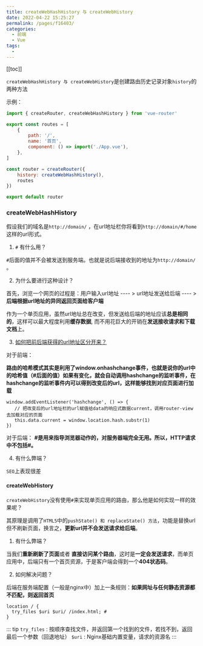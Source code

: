 ```yaml
---
title: createWebHashHistory 与 createWebHistory
date: 2022-04-22 15:25:27
permalink: /pages/f16403/
categories:
  - 前端
  - Vue
tags:
  - 
---
```


[[toc]]

`createWebHashHistory 与 createWebHistory`是创建路由历史记录对象`history`的两种方法

示例：
```js
import { createRouter, createWebHashHistory } from 'vue-router'

export const routes = [
    {
        path: '/',
        name: '首页',
        component: () => import('./App.vue'),
    },
]

const router = createRouter({
    history: createWebHashHistory(),
    routes
})

export default router
```


###  createWebHashHistory

假设我们的域名是`http://domain/` ，在url地址栏你将看到`http://domain/#/home`这样的url形式。

1. `#` 有什么用？

`#`后面的值并不会被发送到服务端。也就是说后端接收到的地址为`http://domain/` 。

2. 为什么要进行这种设计？

首先，浏览一个网页的过程是：用户输入url地址 ---- > url地址发送给后端 ---- > **后端根据url地址的异同返回页面给客户端**

作为一个单页应用，虽然url地址总在改变，但发送给后端的地址应该**总是相同的**，这样可以最大程度利用**缓存数据**, 而不用花巨大的开销在**发送接收请求和下载文档**上。

3. [如何把前后端获得的url地址区分开来？](https://zhuanlan.zhihu.com/p/337073166)

对于前端：

**路由的哈希模式其实是利用了window.onhashchange事件，也就是说你的url中的哈希值（#后面的值）如果有变化，就会自动调用hashchange的监听事件，在hashchange的监听事件内可以得到改变后的url，这样能够找到对应页面进行加载**

```
window.addEventListener('hashchange', () => {
   // 把改变后的url地址栏的url赋值给data的响应式数据current，调用router-view去加载对应的页面
   this.data.current = window.location.hash.substr(1)
})
```

对于后端：
**#是用来指导浏览器动作的，对服务器端完全无用。所以，HTTP请求中不包括#。**

4. 有什么弊端？

`SEO`上表现很差

####  createWebHistory

`createWebHistory`没有使用`#`来实现单页应用的路由，那么他是如何实现一样的效果呢？

其原理是调用了`HTML5`中的`pushState() 和 replaceState() 方法`，功能是替换url但不刷新页面，换言之，**更新url并不会发送请求给后端**。

1. 有什么弊端？

当我们**重新刷新了页面**或者 **直接访问某个路由**，这时是**一定会发送请求**，而单页应用中，后端只有一个首页资源，于是客户端会得到一个**404状态码**。

2. 如何解决问题？

后端在服务端配置（一般是nginx中）加上一条规则：**如果网址与任何静态资源都不匹配，则返回首页**

```
location / {
  try_files $uri $uri/ /index.html; # 
}
```

::: tip 
`try_files` : 按顺序查找文件，并返回第一个找到的文件，若找不到，返回最后一个参数（回退地址）
`$uri` : Nginx基础内置变量，请求的资源名
:::
